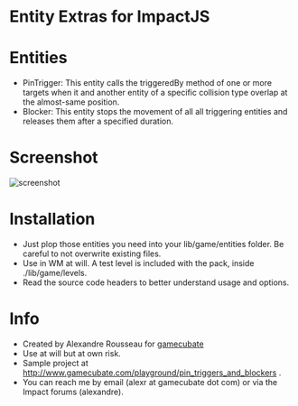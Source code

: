 # Entity Extras for ImpactJS #

# Entities
* PinTrigger: This entity calls the triggeredBy method of one or more
  targets when it and another entity of a specific collision type overlap at
  the almost-same position.
* Blocker: This entity stops the movement of all all triggering entities
  and releases them after a specified duration.

# Screenshot
![screenshot](https://github.com/gamecubate/entity-extras-1/raw/master/media/wm_screenshot.png)

# Installation
* Just plop those entities you need into your lib/game/entities folder. Be
  careful to not overwrite existing files.
* Use in WM at will. A test level is included with the pack, inside
  ./lib/game/levels.
* Read the source code headers to better understand usage and options.

# Info
* Created by Alexandre Rousseau for [gamecubate](http://www.gamecubate.com)
* Use at will but at own risk.
* Sample project at http://www.gamecubate.com/playground/pin_triggers_and_blockers .
* You can reach me by email (alexr at gamecubate dot com) or via the Impact
  forums (alexandre).
